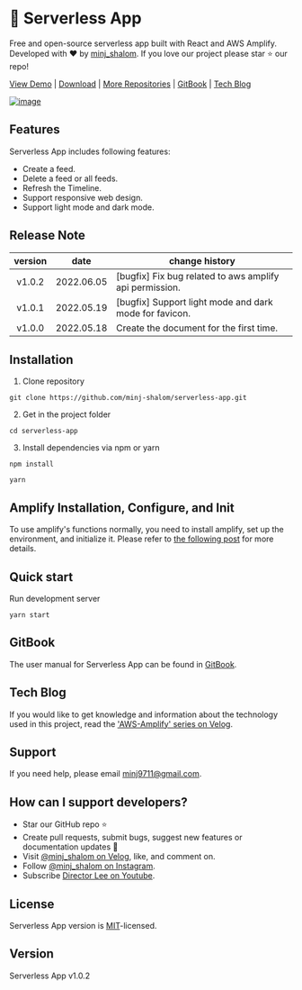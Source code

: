 # 🤘 Serverless App

Free and open-source serverless app built with React and AWS Amplify. Developed with ❤️ by [minj_shalom](https://github.com/minj-shalom). If you love our project please star ⭐️ our repo!

[View Demo](http://minj-shalom-serverless-app.s3-website.ap-northeast-2.amazonaws.com/) | [Download](https://github.com/minj-shalom/serverless-app/archive/refs/heads/master.zip) | [More Repositories](https://github.com/minj-shalom?tab=repositories) | [GitBook](https://minj-shalom.gitbook.io/serverless-app/) | [Tech Blog](https://velog.io/@minj_shalom/series/aws-amplify)

[![image](https://user-images.githubusercontent.com/63629356/169035282-ab189d99-8be9-4de6-94fc-c76991fbe399.png)](http://minj-shalom-serverless-app.s3-website.ap-northeast-2.amazonaws.com/)

## Features

Serverless App includes following features:

- Create a feed.
- Delete a feed or all feeds.
- Refresh the Timeline.
- Support responsive web design.
- Support light mode and dark mode.

## Release Note

| version |    date    | change history                                          |
| :-----: | :--------: | ------------------------------------------------------- |
| v1.0.2  | 2022.06.05 | [bugfix] Fix bug related to aws amplify api permission. |
| v1.0.1  | 2022.05.19 | [bugfix] Support light mode and dark mode for favicon.  |
| v1.0.0  | 2022.05.18 | Create the document for the first time.                 |

## Installation

1. Clone repository

```shell
git clone https://github.com/minj-shalom/serverless-app.git
```

2. Get in the project folder

```shell
cd serverless-app
```

3. Install dependencies via npm or yarn

```shell
npm install
```

```shell
yarn
```

## Amplify Installation, Configure, and Init

To use amplify's functions normally, you need to install amplify, set up the environment, and initialize it. Please refer to [the following post](https://velog.io/@minj_shalom/aws-amplify-0) for more details.

## Quick start

Run development server

```shell
yarn start
```

## GitBook

The user manual for Serverless App can be found in [GitBook](https://minj-shalom.gitbook.io/serverless-app/).

## Tech Blog

If you would like to get knowledge and information about the technology used in this project, read the ['AWS-Amplify' series on Velog](https://velog.io/@minj_shalom/series/aws-amplify).

## Support

If you need help, please email [minj9711@gmail.com](mailto:minj9711@gmail.com).

## How can I support developers?

- Star our GitHub repo :star:
- Create pull requests, submit bugs, suggest new features or documentation updates :wrench:
- Visit [@minj_shalom on Velog](https://velog.io/@minj_shalom), like, and comment on.
- Follow [@minj_shalom on Instagram](https://www.instagram.com/minj_shalom/).
- Subscribe [Director Lee on Youtube](https://www.youtube.com/channel/UCmOklxMC6zIrrP9ZcnldthQ).

## License

Serverless App version is [MIT](https://github.com/minj-shalom/serverless-app/blob/master/LICENSE)-licensed.

## Version

Serverless App v1.0.2
